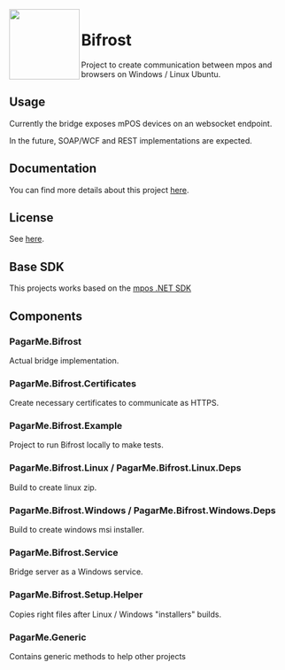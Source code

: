 <img src="https://avatars1.githubusercontent.com/u/3846050?s=200&v=4" width="127px" height="127px" align="left"/>

# Bifrost

Project to create communication between mpos and browsers on Windows / Linux Ubuntu.

## Usage

Currently the bridge exposes mPOS devices on an websocket endpoint.

In the future, SOAP/WCF and REST implementations are expected.

## Documentation

You can find more details about this project [here](docs/).

## License

See [here](LICENSE.md).

## Base SDK

This projects works based on the [mpos .NET SDK](https://github.com/pagarme/mpos-net-sdk)

## Components

### PagarMe.Bifrost

Actual bridge implementation.

### PagarMe.Bifrost.Certificates

Create necessary certificates to communicate as HTTPS.

### PagarMe.Bifrost.Example

Project to run Bifrost locally to make tests.

### PagarMe.Bifrost.Linux / PagarMe.Bifrost.Linux.Deps

Build to create linux zip.

### PagarMe.Bifrost.Windows / PagarMe.Bifrost.Windows.Deps

Build to create windows msi installer.

### PagarMe.Bifrost.Service

Bridge server as a Windows service.

### PagarMe.Bifrost.Setup.Helper

Copies right files after Linux / Windows "installers" builds.

### PagarMe.Generic

Contains generic methods to help other projects
